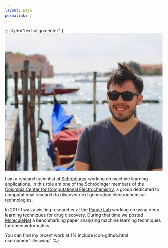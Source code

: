 ```yaml
---
layout: page
permalink: /
---
```


{: style="text-align:center" }
![Venice Karl](/assets/index/venice_karl.jpg)

I am a research scientist at [Schrödinger](https://www.schrodinger.com) working on machine learning applications. In this role am one of the Schrödinger members of the [Columbia Center for Computational Electrochemistry](https://ccce.chem.columbia.edu/), a group dedicated to computational research to discover next generation electrochemical technologies.

In 2017 I was a visiting researcher at the [Pande Lab](https://pande.stanford.edu/) working on using deep learning techniques for drug discovery.  During that time we posted [MoleculeNet](http://moleculenet.ai/) a benchmarking paper analyzing machine learning techniques for chemoinformatics.

You can find my recent work at
{% include icon-github.html username="lilleswing" %}
